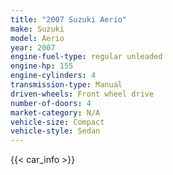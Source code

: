 ```yaml
---
title: "2007 Suzuki Aerio"
make: Suzuki
model: Aerio
year: 2007
engine-fuel-type: regular unleaded
engine-hp: 155
engine-cylinders: 4
transmission-type: Manual
driven-wheels: Front wheel drive
number-of-doors: 4
market-category: N/A
vehicle-size: Compact
vehicle-style: Sedan
---
```


{{< car_info >}}
